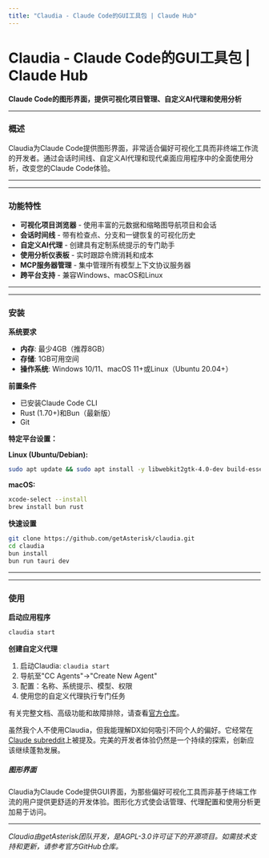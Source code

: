 ```yaml
---
title: "Claudia - Claude Code的GUI工具包 | Claude Hub"
---
```


# Claudia - Claude Code的GUI工具包 | Claude Hub

**Claude Code的图形界面，提供可视化项目管理、自定义AI代理和使用分析**


* * *

### 概述[​](#overview)

Claudia为Claude Code提供图形界面，非常适合偏好可视化工具而非终端工作流的开发者。通过会话时间线、自定义AI代理和现代桌面应用程序中的全面使用分析，改变您的Claude Code体验。

* * *

* * *

### 功能特性[​](#features)

-   **可视化项目浏览器** - 使用丰富的元数据和缩略图导航项目和会话
-   **会话时间线** - 带有检查点、分支和一键恢复的可视化历史
-   **自定义AI代理** - 创建具有定制系统提示的专门助手
-   **使用分析仪表板** - 实时跟踪令牌消耗和成本
-   **MCP服务器管理** - 集中管理所有模型上下文协议服务器
-   **跨平台支持** - 兼容Windows、macOS和Linux

* * *

* * *

### 安装[​](#installation)

**系统要求**

-   **内存**: 最少4GB（推荐8GB）
-   **存储**: 1GB可用空间
-   **操作系统**: Windows 10/11、macOS 11+或Linux（Ubuntu 20.04+）

**前置条件**

-   已安装Claude Code CLI
-   Rust (1.70+)和Bun（最新版）
-   Git

**特定平台设置：**

**Linux (Ubuntu/Debian):**

```bash
sudo apt update && sudo apt install -y libwebkit2gtk-4.0-dev build-essential curl wget libssl-dev libgtk-3-dev libayatana-appindicator3-dev librsvg2-dev
```

**macOS:**

```bash
xcode-select --install
brew install bun rust
```

**快速设置**

```bash
git clone https://github.com/getAsterisk/claudia.git
cd claudia
bun install
bun run tauri dev
```

* * *

* * *

### 使用[​](#usage)

**启动应用程序**

```bash
claudia start
```

**创建自定义代理**

1.  启动Claudia: `claudia start`
2.  导航至"CC Agents"→"Create New Agent"
3.  配置：名称、系统提示、模型、权限
4.  使用您的自定义代理执行专门任务

有关完整文档、高级功能和故障排除，请查看[官方仓库](https://github.com/getAsterisk/claudia)。

虽然我个人不使用Claudia，但我能理解DX如何吸引不同个人的偏好。它经常在[Claude subreddit](https://reddit.com/r/ClaudeAI)上被提及。完美的开发者体验仍然是一个持续的探索，创新应该继续蓬勃发展。

##### 图形界面

Claudia为Claude Code提供GUI界面，为那些偏好可视化工具而非基于终端工作流的用户提供更舒适的开发体验。图形化方式使会话管理、代理配置和使用分析更加易于访问。


* * *

*Claudia由getAsterisk团队开发，是AGPL-3.0许可证下的开源项目。如需技术支持和更新，请参考官方GitHub仓库。*

